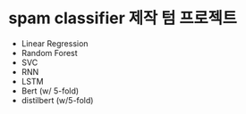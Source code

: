 # spam classifier 제작 텀 프로젝트

- Linear Regression
- Random Forest
- SVC
- RNN
- LSTM
- Bert (w/ 5-fold)
- distilbert (w/5-fold)
